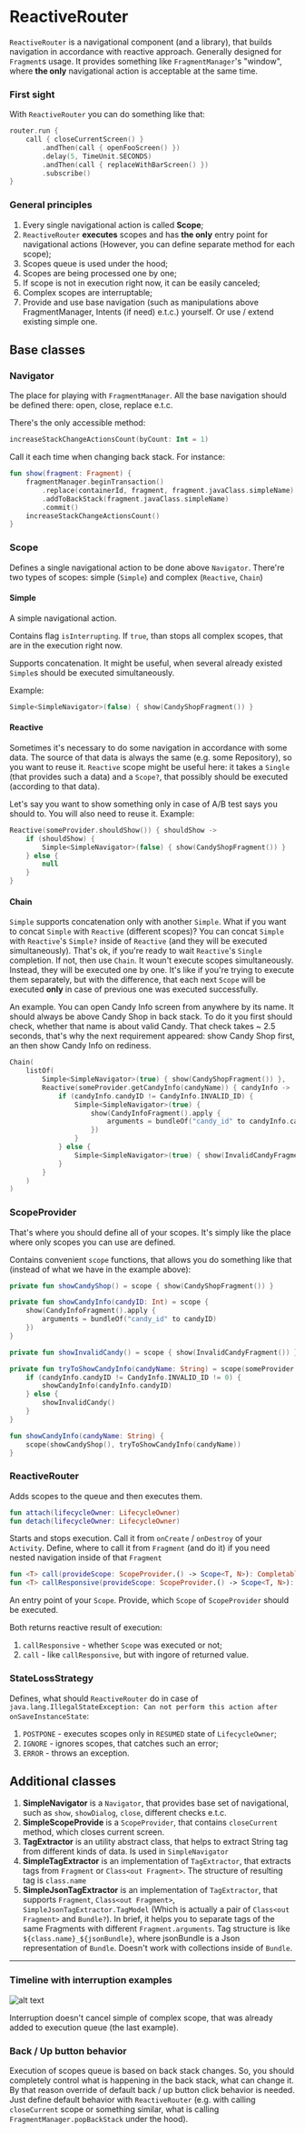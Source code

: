 # ReactiveRouter

`ReactiveRouter` is a navigational component (and a library), that builds navigation in accordance with reactive approach. Generally designed for `Fragment`s usage. It provides something like `FragmentManager`'s "window", where **the only** navigational action is acceptable at the same time.

### First sight

With `ReactiveRouter` you can do something like that:

```kotlin
router.run {
	call { closeCurrentScreen() }
		.andThen(call { openFooScreen() })
		.delay(5, TimeUnit.SECONDS)
		.andThen(call { replaceWithBarScreen() })
		.subscribe()
}
```

 ### General principles

1. Every single navigational action is called **Scope**;
2. `ReactiveRouter` **executes** scopes and has **the only** entry point for navigational actions (However, you can define separate method for each scope);
3. Scopes queue is used under the hood;
4. Scopes are being processed one by one;
5. If scope is not in execution right now, it can be easily canceled;
6. Complex scopes are interruptable;
7. Provide and use base navigation (such as manipulations above FragmentManager, Intents (if need) e.t.c.) yourself. Or use / extend existing simple one.


## Base classes

### Navigator

The place for playing with `FragmentManager`. All the base navigation should be defined there: open, close, replace e.t.c.

There's the only accessible method:
```kotlin
increaseStackChangeActionsCount(byCount: Int = 1)
```

Call it each time when changing back stack. For instance:
```kotlin
fun show(fragment: Fragment) {
	fragmentManager.beginTransaction()
		.replace(containerId, fragment, fragment.javaClass.simpleName)
		.addToBackStack(fragment.javaClass.simpleName)
		.commit()
	increaseStackChangeActionsCount()
}
```

### Scope
Defines a single navigational action to be done above `Navigator`. There're two types of scopes: simple (`Simple`) and complex (`Reactive`, `Chain`)

#### Simple
A simple navigational action. 

Contains flag `isInterrupting`. If `true`, than stops all complex scopes, that are in the execution right now.

Supports concatenation. It might be useful, when several already existed `Simple`s should be executed simultaneously.

Example:
```kotlin
Simple<SimpleNavigator>(false) { show(CandyShopFragment()) }
```

#### Reactive
Sometimes it's necessary to do some navigation in accordance with some data. The source of that data is always the same (e.g. some Repository), so you want to reuse it. `Reactive` scope might be useful here: it takes a `Single` (that provides such a data) and a `Scope?`, that possibly should be executed (according to that data).

Let's say you want to show something only in case of A/B test says you should to. You will also need to reuse it. Example:
```kotlin
Reactive(someProvider.shouldShow()) { shouldShow ->
	if (shouldShow) {
		Simple<SimpleNavigator>(false) { show(CandyShopFragment()) }
	} else {
		null
	}
}
```

#### Chain
`Simple` supports concatenation only with another `Simple`. What if you want to concat `Simple` with `Reactive` (different scopes)? You can concat `Simple` with `Reactive`'s `Simple?` inside of `Reactive` (and they will be executed simultaneously). That's ok, if you're ready to wait `Reactive`'s `Single` completion. If not, then use `Chain`. It woun't execute scopes simultaneously. Instead, they will be executed one by one. It's like if you're trying to execute them separately, but with the difference, that each next `Scope` will be executed **only** in case of previous one was executed successfully.

An example. You can open Candy Info screen from anywhere by its name. It should always be above Candy Shop in back stack. To do it you first should check, whether that name is about valid Candy. That check takes ~ 2.5 seconds, that's why the next requirement appeared: show Candy Shop first, an then show Candy Info on rediness.
```kotlin
Chain(
	listOf(
		Simple<SimpleNavigator>(true) { show(CandyShopFragment()) },
		Reactive(someProvider.getCandyInfo(candyName)) { candyInfo ->
			if (candyInfo.candyID != CandyInfo.INVALID_ID) {
				Simple<SimpleNavigator>(true) {
					show(CandyInfoFragment().apply {
						arguments = bundleOf("candy_id" to candyInfo.candyID)
					})
				}
			} else {
				Simple<SimpleNavigator>(true) { show(InvalidCandyFragment()) }
			}
		}
	)
)
```

### ScopeProvider
That's where you should define all of your scopes. It's simply like the place where only scopes you can use are defined.

Contains convenient `scope` functions, that allows you do something like that (instead of what we have in the example above):
```kotlin
private fun showCandyShop() = scope { show(CandyShopFragment()) }

private fun showCandyInfo(candyID: Int) = scope {
	show(CandyInfoFragment().apply {
		arguments = bundleOf("candy_id" to candyID)
	})
}

private fun showInvalidCandy() = scope { show(InvalidCandyFragment()) }

private fun tryToShowCandyInfo(candyName: String) = scope(someProvider.getCandyInfo(candyName)) { candyInfo ->
	if (candyInfo.candyID != CandyInfo.INVALID_ID != 0) {
		showCandyInfo(candyInfo.candyID)
	} else {
		showInvalidCandy()
	}
}

fun showCandyInfo(candyName: String) {
	scope(showCandyShop(), tryToShowCandyInfo(candyName))
}
```

### ReactiveRouter

Adds scopes to the queue and then executes them.

```kotlin
fun attach(lifecycleOwner: LifecycleOwner)
fun detach(lifecycleOwner: LifecycleOwner)
```
Starts and stops execution. Call it from `onCreate` / `onDestroy` of your `Activity`. Define, where to call it from `Fragment` (and do it) if you need nested navigation inside of that `Fragment`

```kotlin
fun <T> call(provideScope: ScopeProvider.() -> Scope<T, N>): Completable
fun <T> callResponsive(provideScope: ScopeProvider.() -> Scope<T, N>): Single<Boolean>
```
An entry point of your `Scope`. Provide, which `Scope` of `ScopeProvider` should be executed.

Both returns reactive result of execution:
1. `callResponsive` - whether `Scope` was executed or not;
2. `call` - like `callResponsive`, but with ingore of returned value.

### StateLossStrategy
Defines, what should `ReactiveRouter` do in case of `java.lang.IllegalStateException: Can not perform this action after onSaveInstanceState`:
1. `POSTPONE` - executes scopes only in `RESUMED` state of `LifecycleOwner`;
2. `IGNORE` - ignores scopes, that catches such an error;
3. `ERROR` - throws an exception.

## Additional classes

1. **SimpleNavigator** is a `Navigator`, that provides base set of navigational, such as `show`, `showDialog`, `close`, different checks e.t.c.
2. **SimpleScopeProvide** is a `ScopeProvider`, that contains `closeCurrent` method, which closes current screen.
3. **TagExtractor** is an utility abstract class, that helps to extract String tag from different kinds of data. Is used in `SimpleNavigator`
4. **SimpleTagExtractor** is an implementation of `TagExtractor`, that extracts tags from `Fragment` or `Class<out Fragment>`. The structure of resulting tag is `class.name`
5. **SimpleJsonTagExtractor** is an implementation of `TagExtractor`, that supports `Fragment`, `Class<out Fragment>`, `SimpleJsonTagExtractor.TagModel` (Which is actually a pair of `Class<out Fragment>` and `Bundle?`). In brief, it helps you to separate tags of the same Fragments with different `Fragment.arguments`. Tag structure is like `${class.name}_${jsonBundle}`, where jsonBundle is a Json representation of `Bundle`. Doesn't work with collections inside of `Bundle`. 
---

### Timeline with interruption examples
![alt text](timeline.png)

Interruption doesn't cancel simple of complex scope, that was already added to execution queue (the last example).

### Back / Up button behavior
Execution of scopes queue is based on back stack changes. So, you should completely control what is happening in the back stack, what can change it. By that reason override of default back / up button click behavior is needed. Just define default behavior with `ReactiveRouter` (e.g. with calling `closeCurrent` scope or something similar, what is calling `FragmentManager.popBackStack` under the hood).
